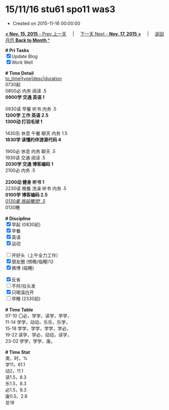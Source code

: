 # 15/11/16 stu61 spo11 was3

- Created on 2015-11-16 00:00:00

[**< Nov. 15, 2015** - Prev 上一天](_archived/lifelogs/2015/11/d15.md) &nbsp; &nbsp; | &nbsp; &nbsp; [下一天 Next - **Nov. 17, 2015 >**](_archived/lifelogs/2015/11/d17.md) &nbsp; &nbsp; |  &nbsp; &nbsp; [返回月历 **Back to Month ^**](_archived/lifelogs/2015/11/index.md)
<br/><div><b># Pri Tasks</b></div><div><input checked="true" type="checkbox"/>Update Blog</div><div><input checked="true" type="checkbox"/>Work Well</div><div><br/></div><div><b># Time Detail</b></div><div><u>to_time|type|desc|duration</u></div><div>0730起</div><div>0800必 内务 阅读 .5</div><div><b>0900学 交通 英语 1</b></div><div><br/></div><div>0930读 早餐 听书 内务 .5</div><div><b>1200学 工作 英语 2.5</b></div><div><b>1300动 打羽毛球 1</b></div><div><br/></div><div>1430乐 休息 午餐 聊天 内务 1.5</div><div><b>1830学 读懂约伴游源代码 4</b></div><div><br/></div><div>1900必 休息 内务 聊天 .5</div><div>1930读 交通 阅读 .5</div><div><b>2030学 交通 博客编码 1</b></div><div>2100必 内务 .5</div><div><br/></div><div><b>2200动 健身 听书 1</b></div><div>2230读 晚餐 洗澡 听书 内务 .5</div><div><b>0100学 博客编码 2.5</b></div><div><u><i>0130废 拖延睡觉! .5</i></u></div><div>0130睡</div><div><br/></div><div><b># Discipline</b></div><div><input checked="true" type="checkbox"/>早起 (0830前)</div><div><input checked="true" type="checkbox"/>早餐</div><div><input checked="true" type="checkbox"/>英语</div><div><input checked="true" type="checkbox"/>运动</div><div><br/></div><div><input type="checkbox"/>开好头（上午全力工作）</div><div><input checked="true" type="checkbox"/>朋友圈 (傍晚/临睡)12</div><div><input checked="true" type="checkbox"/>微博 (临睡)</div><div><br/></div><div><input checked="true" type="checkbox"/>反省</div><div><input type="checkbox"/>不捋/拉头发</div><div><input checked="true" type="checkbox"/>只喝温白开</div><div><input type="checkbox"/>早睡 (2330前)</div><div><br/></div><div><b># Time Table</b></div><div>07-10 〇必，学学，读学，学学，</div><div>11-14 学学，动动，乐乐，乐学，</div><div>15-18 学学，学学，学学，学必，</div><div>19-22 读学，学必，动动，读学，</div><div>23-02 学学，学学，废。</div><div><br/></div><div><b># Time Stat</b></div><div>类，时，%</div><div>学11，61.1</div><div>动2，11.1</div><div>读1.5，8.3</div><div>乐1.5，8.3</div><div>必1.5，8.3</div><div>废0.5，2.8</div><div>总18</div>
